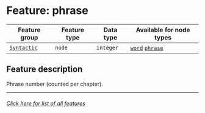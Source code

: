 # Feature: phrase

Feature group | Feature type | Data type | Available for node types
---  | --- | --- | ---
[`Syntactic`](home.md#syntactic-features) | `node` | `integer` | [`word`](wordnodefeatures.md#readme) [`phrase`](phrasenodefeatures.md#readme)

## Feature description
Phrase number (counted per chapter).

---
###### [Click here for list of all features](home.md#readme)
